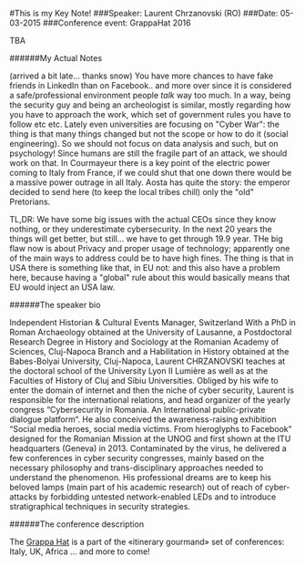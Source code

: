 #This is my Key Note!
###Speaker: Laurent Chrzanovski (RO)
###Date: 05-03-2015
###Conference event: GrappaHat 2016

TBA

######My Actual Notes

(arrived a bit late... thanks snow)
You have more chances to have fake friends in LinkedIn than on Facebook.. and more over since it is considered a safe/professional environment people *talk* way too much.
In a way, being the security guy and being an archeologist is similar, mostly regarding how you have to approach the work, which set of government rules you have to follow etc etc.
Lately even universities are focusing on "Cyber War": the thing is that many things changed but not the scope or how to do it (social engineering).
So we should not focus on data analysis and such, but on psychology! Since humans are still the fragile part of an attack, we should work on that.
In Courmayeur there is a key point of the electric power coming to Italy from France, if we could shut that one down there would be a massive power outrage in all Italy.
Aosta has quite the story: the emperor decided to send here (to keep the local tribes chill) only the "old" Pretorians.

TL,DR: We have some big issues with the actual CEOs since they know nothing, or they underestimate cybersecurity.
In the next 20 years the things will get better, but still... we have to get through 19.9 year.
THe big flaw now is about Privacy and proper usage of technology; apparently one of the main ways to address could be to have high fines. 
The thing is that in USA there is something like that, in EU not: and this also have a problem here, because having a "global" rule about this would basically means that EU would inject an USA law.


######The speaker bio

Independent Historian & Cultural Events Manager, Switzerland With a PhD in Roman Archaeology obtained at the University of Lausanne,  a Postdoctoral Research Degree in History and Sociology at the Romanian Academy of Sciences, Cluj-Napoca Branch and a Habilitation in History obtained at the Babes-Bolyai University, Cluj-Napoca, Laurent CHRZANOVSKI teaches at the doctoral school of the University Lyon II Lumière as well as at the Faculties of History of Cluj and Sibiu Universities.
Obliged by his wife to enter the domain of internet and then the niche of cyber security, Laurent is responsible for the international relations, and head organizer of the yearly congress “Cybersecurity in Romania. An International public-private dialogue platform“. He also conceived the awareness-raising exhibition “Social media heroes, social media victims. From hieroglyphs to Facebook” designed for the Romanian Mission at the UNOG and first shown at the ITU headquarters (Geneva) in 2013. Contaminated by the virus, he delivered a few conferences in cyber security congresses, mainly based on the necessary philosophy and trans-disciplinary approaches needed to understand the phenomenon. His professional dreams are to keep his beloved lamps (main part of his academic research) out of reach of cyber-attacks by forbidding untested network-enabled LEDs and to introduce stratigraphical techniques in security strategies.

######The conference description

The [Grappa Hat](https://grappahat.net) is a part of the «itinerary gourmand» set of conferences:
Italy, UK, Africa … and more to come!
